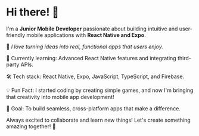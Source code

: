 # Hi there! 👋

I'm a **Junior Mobile Developer** passionate about building intuitive and user-friendly mobile applications with **React Native and Expo**. 

🚀 *I love turning ideas into real, functional apps that users enjoy.*

🌱 Currently learning: Advanced React Native features and integrating third-party APIs.

🛠 Tech stack: React Native, Expo, JavaScript, TypeScript, and Firebase.

💡 Fun Fact: I started coding by creating simple games, and now I'm bringing that creativity into mobile app development!

🎯 Goal: To build seamless, cross-platform apps that make a difference.

Always excited to collaborate and learn new things! Let's create something amazing together! 🌟

<!---
kakapromaster/kakapromaster is a ✨ special ✨ repository because its `README.md` (this file) appears on your GitHub profile.
You can click the Preview link to take a look at your changes.
--->
